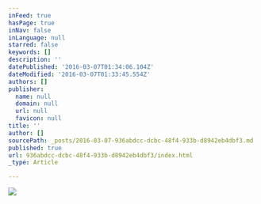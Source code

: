 ```yaml
---
inFeed: true
hasPage: true
inNav: false
inLanguage: null
starred: false
keywords: []
description: ''
datePublished: '2016-03-07T01:34:06.104Z'
dateModified: '2016-03-07T01:33:45.554Z'
authors: []
publisher:
  name: null
  domain: null
  url: null
  favicon: null
title: ''
author: []
sourcePath: _posts/2016-03-07-936abdcc-dcbc-48f4-933b-d8942eb4dbf3.md
published: true
url: 936abdcc-dcbc-48f4-933b-d8942eb4dbf3/index.html
_type: Article

---
```

![](https://the-grid-user-content.s3-us-west-2.amazonaws.com/6662bd32-7b54-4bcc-98cc-20b881bf5e97.jpg)